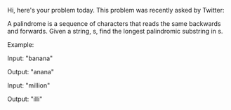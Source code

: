 Hi, here's your problem today. This problem was recently asked by Twitter:

A palindrome is a sequence of characters that reads the same backwards and
forwards. Given a string, s, find the longest palindromic substring in s.

Example:

Input: "banana"

Output: "anana"

Input: "million"

Output: "illi"
